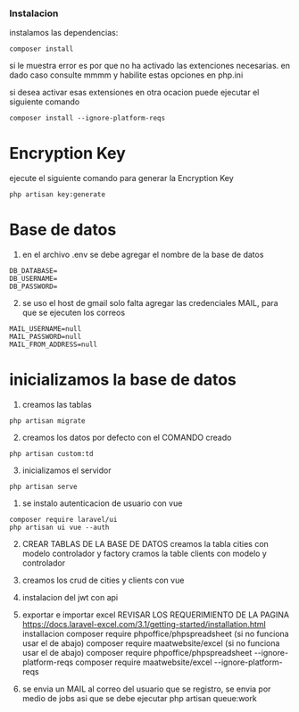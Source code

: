 ### Instalacion
instalamos las dependencias:
```
composer install
```
si le muestra error es por que no ha activado las extenciones necesarias.
en dado caso consulte mmmm y habilite estas opciones en php.ini

si desea activar esas extensiones en otra ocacion puede ejecutar el siguiente comando
```
composer install --ignore-platform-reqs
```

#  Encryption Key
ejecute el siguiente comando para generar la Encryption Key
```
php artisan key:generate
```


# Base de datos
1. en el archivo .env se debe agregar el nombre de la base de datos 
```
DB_DATABASE=
DB_USERNAME=
DB_PASSWORD=
```
2. se uso el host de gmail solo falta agregar las credenciales MAIL, para que se ejecuten los correos
```
MAIL_USERNAME=null
MAIL_PASSWORD=null
MAIL_FROM_ADDRESS=null
```

# inicializamos la base de datos
1. creamos las tablas
```
php artisan migrate
```

2. creamos los datos por defecto con el COMANDO creado 
```
php artisan custom:td
```

3. inicializamos el servidor
```
php artisan serve
```



1. se instalo autenticacion de usuario con vue 
```
composer require laravel/ui
php artisan ui vue --auth 
```

2. CREAR TABLAS DE LA BASE DE DATOS
    creamos la tabla cities con modelo controlador y factory
    cramos la table clients con modelo y controlador
3. creamos los crud de cities y clients con vue

4. instalacion del jwt con api



5. exportar e importar  excel
    REVISAR LOS REQUERIMIENTO DE LA PAGINA 
        https://docs.laravel-excel.com/3.1/getting-started/installation.html
    installacion
        composer require phpoffice/phpspreadsheet  (si no funciona usar el de abajo)
        composer require maatwebsite/excel (si no funciona usar el de abajo)
        composer require phpoffice/phpspreadsheet --ignore-platform-reqs
        composer require maatwebsite/excel --ignore-platform-reqs


6. se envia un MAIL al correo del usuario que se registro, se envia por medio de jobs asi que se debe ejecutar
    php artisan queue:work
